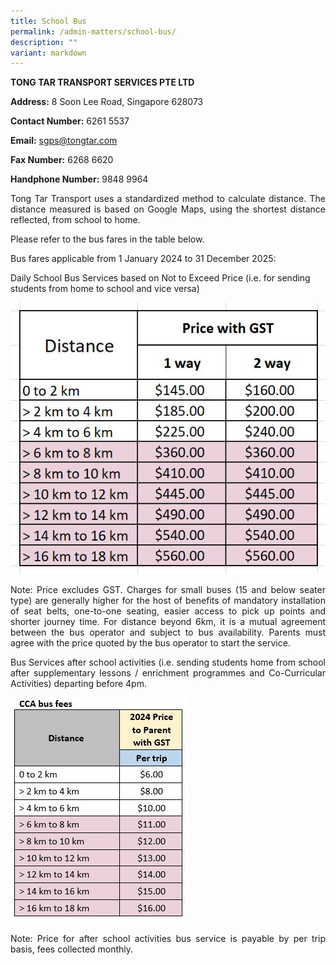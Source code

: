 ```yaml
---
title: School Bus
permalink: /admin-matters/school-bus/
description: ""
variant: markdown
---
```

**TONG TAR TRANSPORT SERVICES PTE LTD**&nbsp;

**Address:** 8 Soon Lee Road, Singapore 628073 &nbsp; 

**Contact Number:**  6261 5537 

**Email:** sgps@tongtar.com

**Fax Number:**  6268 6620

**Handphone Number:** 9848 9964
<br>

<p align="justify">
Tong Tar Transport uses a standardized method to calculate distance. The distance measured is based on Google Maps, using the shortest distance reflected, from school to home.&nbsp;</p>

Please refer to the bus fares in the table below.

Bus fares applicable from 1 January 2024 to 31 December 2025:

Daily School Bus Services based on Not to Exceed Price (i.e. for sending students from home to school and vice versa)

![](/images/001_REGULAR_BUS.JPG)

<p align="justify">
Note: Price excludes GST. Charges for small buses (15 and below seater type) are generally higher for the host of benefits of mandatory installation of seat belts, one-to-one seating, easier access to pick up points and shorter journey time. For distance beyond 6km, it is a mutual agreement between the bus operator and subject to bus availability. Parents must agree with the price quoted by the bus operator to start the service. </p>

<p align="justify"> 
Bus Services after school activities (i.e. sending students home from school after supplementary lessons / enrichment programmes and Co-Curricular Activities) departing before 4pm.</p>

![CCA_Bus_Fees](/images/CCA_Bus_Fees.JPG)

<p align="justify"> 
Note: Price for after school activities bus service is payable by per trip basis, fees collected monthly.</p>